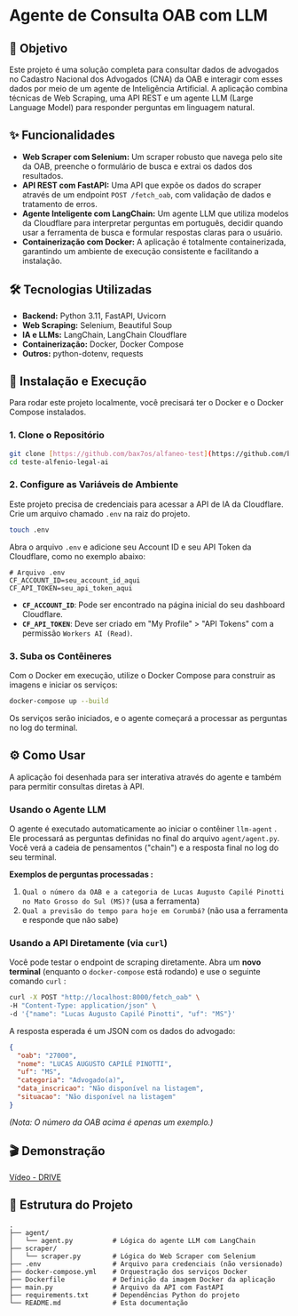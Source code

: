 # Agente de Consulta OAB com LLM

## 🎯 Objetivo

Este projeto é uma solução completa para consultar dados de advogados no Cadastro Nacional dos Advogados (CNA) da OAB e interagir com esses dados por meio de um agente de Inteligência Artificial. A aplicação combina técnicas de Web Scraping, uma API REST e um agente LLM (Large Language Model) para responder perguntas em linguagem natural.

## ✨ Funcionalidades

*  **Web Scraper com Selenium:** Um scraper robusto que navega pelo site da OAB, preenche o formulário de busca e extrai os dados dos resultados.
*  **API REST com FastAPI:** Uma API que expõe os dados do scraper através de um endpoint `POST /fetch_oab`, com validação de dados e tratamento de erros.
*  **Agente Inteligente com LangChain:** Um agente LLM que utiliza modelos da Cloudflare para interpretar perguntas em português, decidir quando usar a ferramenta de busca e formular respostas claras para o usuário.
*  **Containerização com Docker:** A aplicação é totalmente containerizada, garantindo um ambiente de execução consistente e facilitando a instalação.

## 🛠️ Tecnologias Utilizadas

*  **Backend:** Python 3.11, FastAPI, Uvicorn  
*  **Web Scraping:** Selenium, Beautiful Soup  
*  **IA e LLMs:** LangChain, LangChain Cloudflare  
* **Containerização:** Docker, Docker Compose
*  **Outros:** python-dotenv, requests  

## 🚀 Instalação e Execução

Para rodar este projeto localmente, você precisará ter o Docker e o Docker Compose instalados.

### 1. Clone o Repositório

```bash
git clone [https://github.com/bax7os/alfaneo-test](https://github.com/bax7os/alfaneo-test)
cd teste-alfenio-legal-ai
```

### 2. Configure as Variáveis de Ambiente

Este projeto precisa de credenciais para acessar a API de IA da Cloudflare. Crie um arquivo chamado `.env` na raiz do projeto.

```bash
touch .env
```

Abra o arquivo `.env` e adicione seu Account ID e seu API Token da Cloudflare, como no exemplo abaixo:

```env
# Arquivo .env
CF_ACCOUNT_ID=seu_account_id_aqui
CF_API_TOKEN=seu_api_token_aqui
```

  * **`CF_ACCOUNT_ID`**: Pode ser encontrado na página inicial do seu dashboard Cloudflare.
  * **`CF_API_TOKEN`**: Deve ser criado em "My Profile" \> "API Tokens" com a permissão `Workers AI (Read)`.

### 3. Suba os Contêineres

 Com o Docker em execução, utilize o Docker Compose para construir as imagens e iniciar os serviços:

```bash
docker-compose up --build
```

Os serviços serão iniciados, e o agente começará a processar as perguntas no log do terminal.

## ⚙️ Como Usar

A aplicação foi desenhada para ser interativa através do agente e também para permitir consultas diretas à API.

### Usando o Agente LLM

 O agente é executado automaticamente ao iniciar o contêiner `llm-agent` . Ele processará as perguntas definidas no final do arquivo `agent/agent.py`. Você verá a cadeia de pensamentos ("chain") e a resposta final no log do seu terminal.

 **Exemplos de perguntas processadas :**

1.  `Qual o número da OAB e a categoria de Lucas Augusto Capilé Pinotti no Mato Grosso do Sul (MS)?` (usa a ferramenta)
2.  `Qual a previsão do tempo para hoje em Corumbá?` (não usa a ferramenta e responde que não sabe)

### Usando a API Diretamente (via `curl`)

Você pode testar o endpoint de scraping diretamente.  Abra um **novo terminal** (enquanto o `docker-compose` está rodando) e use o seguinte comando `curl` :

```bash
curl -X POST "http://localhost:8000/fetch_oab" \
-H "Content-Type: application/json" \
-d '{"name": "Lucas Augusto Capilé Pinotti", "uf": "MS"}'
```

A resposta esperada é um JSON com os dados do advogado:

```json
{
  "oab": "27000",
  "nome": "LUCAS AUGUSTO CAPILÉ PINOTTI",
  "uf": "MS",
  "categoria": "Advogado(a)",
  "data_inscricao": "Não disponível na listagem",
  "situacao": "Não disponível na listagem"
}
```

*(Nota: O número da OAB acima é apenas um exemplo.)*

## 🎬 Demonstração
[Vídeo - DRIVE ](https://drive.google.com/file/d/1z5Mxp7TbiGBReAwHy4646gcdrF3rhvy5/view?usp=sharing)
## 📁 Estrutura do Projeto

```
.
├── agent/
│   └── agent.py          # Lógica do agente LLM com LangChain
├── scraper/
│   └── scraper.py        # Lógica do Web Scraper com Selenium
├── .env                  # Arquivo para credenciais (não versionado)
├── docker-compose.yml    # Orquestração dos serviços Docker
├── Dockerfile            # Definição da imagem Docker da aplicação
├── main.py               # Arquivo da API com FastAPI
├── requirements.txt      # Dependências Python do projeto
└── README.md             # Esta documentação
```

````

